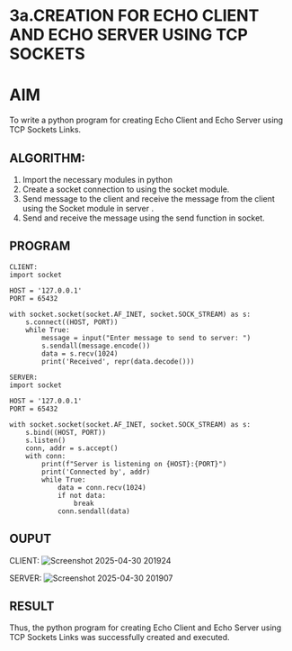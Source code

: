 # 3a.CREATION FOR ECHO CLIENT AND ECHO SERVER USING TCP SOCKETS

# AIM
To write a python program for creating Echo Client and Echo Server using TCP
Sockets Links.
## ALGORITHM:
1. Import the necessary modules in python
2. Create a socket connection to using the socket module.
3. Send message to the client and receive the message from the client using the Socket module in
 server .
4. Send and receive the message using the send function in socket.
## PROGRAM
```
CLIENT:
import socket

HOST = '127.0.0.1'
PORT = 65432

with socket.socket(socket.AF_INET, socket.SOCK_STREAM) as s:
    s.connect((HOST, PORT))
    while True:
        message = input("Enter message to send to server: ")
        s.sendall(message.encode())
        data = s.recv(1024)
        print('Received', repr(data.decode()))

```
```
SERVER:
import socket

HOST = '127.0.0.1'
PORT = 65432

with socket.socket(socket.AF_INET, socket.SOCK_STREAM) as s:
    s.bind((HOST, PORT))
    s.listen()
    conn, addr = s.accept()
    with conn:
        print(f"Server is listening on {HOST}:{PORT}")
        print('Connected by', addr)
        while True:
            data = conn.recv(1024)
            if not data:
                break
            conn.sendall(data)
```
## OUPUT
CLIENT:
![Screenshot 2025-04-30 201924](https://github.com/user-attachments/assets/89866af1-9b05-4f6f-a35f-711d411022c9)


SERVER:
![Screenshot 2025-04-30 201907](https://github.com/user-attachments/assets/0fd48851-36d1-454a-bf13-9c405af002a2)

## RESULT
Thus, the python program for creating Echo Client and Echo Server using TCP Sockets Links 
was successfully created and executed.

